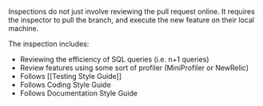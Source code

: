 Inspections do not just involve reviewing the pull request online. It requires the inspector to pull the branch, and execute the new feature on their local machine.

The inspection includes:

* Reviewing the efficiency of SQL queries (i.e. n+1 queries)
* Review features using some sort of profiler (MiniProfiler or NewRelic)
* Follows [[Testing Style Guide]]
* Follows Coding Style Guide
* Follows Documentation Style Guide